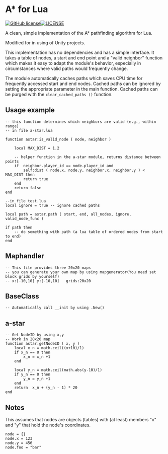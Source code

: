 A* for Lua
==========
[![GitHub license](https://img.shields.io/badge/license-MIT-blue.svg)](https://github.com/RavenTKF/a-star-lua/blob/master/LICENSE)[![LICENSE](https://img.shields.io/badge/license-Anti%20996-blue.svg)](https://github.com/RavenTKF/a-star-lua/blob/master/LICENSE)

A clean, simple implementation of the A* pathfinding algorithm for Lua.

Modified for in using of Unity projects.

This implementation has no dependencies and has a simple interface. It takes a table of nodes, a start and end point and a "valid neighbor" function which makes it easy to adapt the module's behavior, especially in circumstances where valid paths would frequently change.

The module automatically caches paths which saves CPU time for frequently accessed start and end nodes. Cached paths can be ignored by setting the appropriate parameter in the main function. Cached paths can be purged with the `clear_cached_paths ()` function.

## Usage example ##

	-- this function determines which neighbors are valid (e.g., within range) 
	-- in file a-star.lua
	
	function astar:is_valid_node ( node, neighbor ) 
	
		local MAX_DIST = 1.2
			
		-- helper function in the a-star module, returns distance between points
		if 	neighbor.player_id == node.player_id and 
			self:dist ( node.x, node.y, neighbor.x, neighbor.y ) < MAX_DIST then
			return true
		end
		return false
	end
	
	--in file test.lua
	local ignore = true -- ignore cached paths
	
	local path = astar.path ( start, end, all_nodes, ignore, valid_node_func )
	
	if path then
		-- do something with path (a lua table of ordered nodes from start to end)
	end
	
## Maphandler ##
	
	-- This file provides three 20x20 maps
	-- you can generate your own map by using mapgenerator(You need set block grids by yourself)
	-- x:[-10,10] y:[-10,10]   grids:20x20
	
## BaseClass ##
	
	-- Automatically call __init by using .New()
	
## a-star ##
	
	-- Get NodeID by using x,y
	-- Work in 20x20 map
	function astar:getNodeID ( x, y )
		local x_n = math.ceil((x+10)/1)
		if x_n == 0 then
			x_n = x_n +1
		end

		local y_n = math.ceil(math.abs(y-10)/1)
		if y_n == 0 then
			y_n = y_n +1
		end
		return  x_n + (y_n - 1) * 20 
	end
	
	
## Notes ##

This assumes that nodes are objects (tables) with (at least) members "x" and "y" that hold the node's coordinates.

	node = {}
	node.x = 123
	node.y = 456
	node.foo = "bar"
